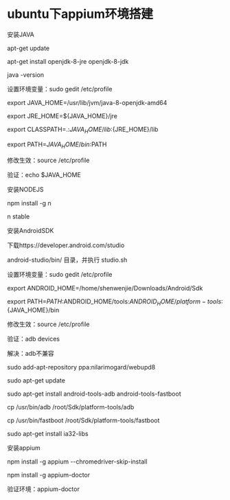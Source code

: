 # ubuntu下appium环境搭建

安装JAVA

apt-get update

apt-get install openjdk-8-jre openjdk-8-jdk

java -version

设置环境变量：sudo gedit /etc/profile

export JAVA_HOME=/usr/lib/jvm/java-8-openjdk-amd64

export JRE_HOME=${JAVA_HOME}/jre 

export CLASSPATH=.:${JAVA_HOME}/lib:${JRE_HOME}/lib 

export PATH=${JAVA_HOME}/bin:$PATH

修改生效：source /etc/profile

验证：echo $JAVA_HOME


安装NODEJS

npm install -g n

n stable


安装AndroidSDK

下载https://developer.android.com/studio

android-studio/bin/ 目录，并执行 studio.sh

设置环境变量：sudo gedit /etc/profile

export ANDROID_HOME=/home/shenwenjie/Downloads/Android/Sdk

export PATH=$PATH:$ANDROID_HOME/tools:$ANDROID_HOME/platform-tools:${JAVA_HOME}/bin

修改生效：source /etc/profile

验证：adb devices

解决：adb不兼容

sudo add-apt-repository ppa:nilarimogard/webupd8

sudo apt-get update

sudo apt-get install android-tools-adb android-tools-fastboot

cp /usr/bin/adb /root/Sdk/platform-tools/adb

cp /usr/bin/fastboot /root/Sdk/platform-tools/fastboot

sudo apt-get install ia32-libs



安装appium

npm install -g appium --chromedriver-skip-install

npm install -g appium-doctor

验证环境：appium-doctor
